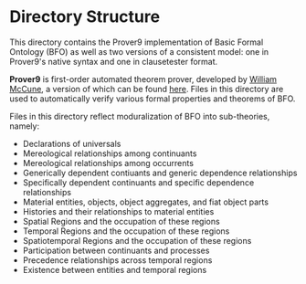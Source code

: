 # Directory Structure

This directory contains the Prover9 implementation of Basic Formal Ontology (BFO) as well as two versions of a consistent model: one in Prover9's native syntax and one in clausetester format.

**Prover9** is first-order automated theorem prover, developed by [William McCune](https://www.cs.unm.edu/~mccune/prover9/), a version of which can be found [here](https://github.com/ai4reason/Prover9). Files in this directory are used to automatically verify various formal properties and theorems of BFO. 

Files in this directory reflect moduralization of BFO into sub-theories, namely:
- Declarations of universals
- Mereological relationships among continuants
- Mereological relationships among occurrents
- Generically dependent contiuants and generic dependence relationships
- Specifically dependent continuants and specific dependence relationships
- Material entities, objects, object aggregates, and fiat object parts
- Histories and their relationships to material entities
- Spatial Regions and the occupation of these regions
- Temporal Regions and the occupation of these regions
- Spatiotemporal Regions and the occupation of these regions
- Participation between continuants and processes
- Precedence relationships across temporal regions
- Existence between entities and temporal regions